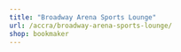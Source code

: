 ```yaml
---
title: "Broadway Arena Sports Lounge"
url: /accra/broadway-arena-sports-lounge/
shop: bookmaker
---
```

